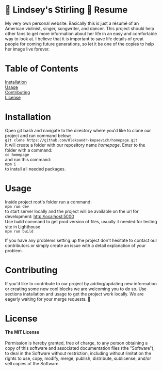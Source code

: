 # :star_struck: Lindsey's Stirling :violin: Resume
My very own personal website.  Basically this is just a résumé of an American violinist, singer, songwriter, and dancer. This project should help other fans to get more information about her life in an easy and comfortable way to look at. I believe that it is important to save life details of great people for coming future generations, so let it be one of the copies to help her image live forever.

# Table of Contents
[Installation](#installation)<br>
[Usage](#usage)<br>
[Contributing](#contributing)<br>
[License](#license)

# Installation
Open git bash and navigate to the directory where you'd like to clone our project and run command below:<br>
```git clone https://github.com/Oleksandr-kopaevich/homepage.git```<br>
It will create a folder with our repository name *homepage*. Enter to the folder with a command: <br>
```cd homepage```<br>
and run this command: <br>
```npm i```<br>
to install all needed packages.

# Usage
Inside project root's folder run a command:<br>
```npm run dev```<br>
to start server locally and the project will be available on the url for development: [http:/localhost:5000](http:/localhost:5000) <br>
Use build command to get prod version of files, usually it needed for testing site in Lighthouse<br>
```npm run build```

If you have any problems setting up the project don't hesitate to contact our contributors or simply create an issue with a detail explanation of your problem.

# Contributing
If you'd like to contribute to our project by adding/updating new information or creating some new cool blocks we are welcoming you to do so. Use sections installation and usage to get the project work locally. We are eagerly waiting for your merge requests. :hugs:

# License
#### The MIT License
Permission is hereby granted, free of charge, to any person obtaining a copy of this software and associated documentation files (the "Software"), to deal in the Software without restriction, including without limitation the rights to use, copy, modify, merge, publish, distribute, sublicense, and/or sell copies of the Software.
